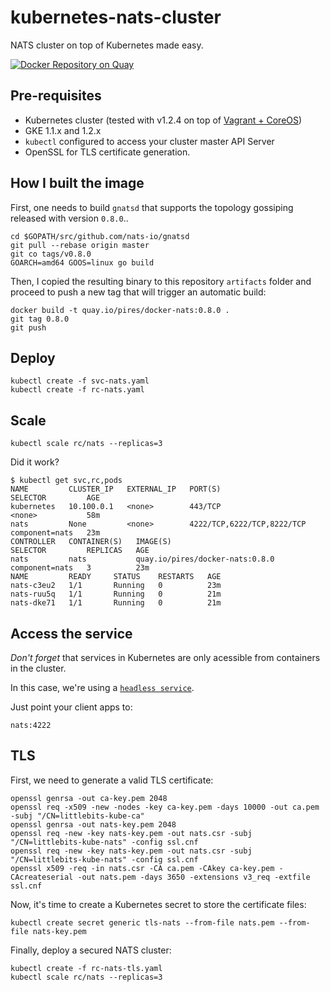 # kubernetes-nats-cluster
NATS cluster on top of Kubernetes made easy.

[![Docker Repository on Quay](https://quay.io/repository/pires/docker-nats/status "Docker Repository on Quay")](https://quay.io/repository/pires/docker-nats)

## Pre-requisites

* Kubernetes cluster (tested with v1.2.4 on top of [Vagrant + CoreOS](https://github.com/pires/kubernetes-vagrant-coreos-cluster))
* GKE 1.1.x and 1.2.x
* `kubectl` configured to access your cluster master API Server
* OpenSSL for TLS certificate generation.

## How I built the image

First, one needs to build `gnatsd` that supports the topology gossiping released with version `0.8.0`..
```
cd $GOPATH/src/github.com/nats-io/gnatsd
git pull --rebase origin master
git co tags/v0.8.0
GOARCH=amd64 GOOS=linux go build
```

Then, I copied the resulting binary to this repository `artifacts` folder and proceed to push a new tag that will trigger an automatic build:
```
docker build -t quay.io/pires/docker-nats:0.8.0 .
git tag 0.8.0
git push
```

## Deploy

```
kubectl create -f svc-nats.yaml
kubectl create -f rc-nats.yaml
```

## Scale

```
kubectl scale rc/nats --replicas=3
```

Did it work?

```
$ kubectl get svc,rc,pods
NAME         CLUSTER_IP   EXTERNAL_IP   PORT(S)                      SELECTOR         AGE
kubernetes   10.100.0.1   <none>        443/TCP                      <none>           58m
nats         None         <none>        4222/TCP,6222/TCP,8222/TCP   component=nats   23m
CONTROLLER   CONTAINER(S)   IMAGE(S)                            SELECTOR         REPLICAS   AGE
nats         nats           quay.io/pires/docker-nats:0.8.0   component=nats   3          23m
NAME         READY     STATUS    RESTARTS   AGE
nats-c3eu2   1/1       Running   0          23m
nats-ruu5q   1/1       Running   0          21m
nats-dke71   1/1       Running   0          21m
```

## Access the service

*Don't forget* that services in Kubernetes are only acessible from containers in the cluster.

In this case, we're using a [`headless service`](http://kubernetes.io/v1.1/docs/user-guide/services.html#headless-services).

Just point your client apps to:
```
nats:4222
```

## TLS

First, we need to generate a valid TLS certificate:
```
openssl genrsa -out ca-key.pem 2048
openssl req -x509 -new -nodes -key ca-key.pem -days 10000 -out ca.pem -subj "/CN=littlebits-kube-ca"
openssl genrsa -out nats-key.pem 2048
openssl req -new -key nats-key.pem -out nats.csr -subj "/CN=littlebits-kube-nats" -config ssl.cnf
openssl req -new -key nats-key.pem -out nats.csr -subj "/CN=littlebits-kube-nats" -config ssl.cnf
openssl x509 -req -in nats.csr -CA ca.pem -CAkey ca-key.pem -CAcreateserial -out nats.pem -days 3650 -extensions v3_req -extfile ssl.cnf
```

Now, it's time to create a Kubernetes secret to store the certificate files:
```
kubectl create secret generic tls-nats --from-file nats.pem --from-file nats-key.pem
```

Finally, deploy a secured NATS cluster:
```
kubectl create -f rc-nats-tls.yaml
kubectl scale rc/nats --replicas=3
```
